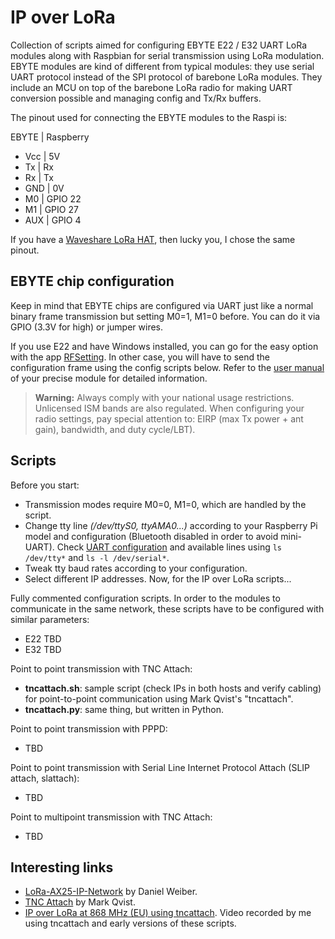 # IP over LoRa

Collection of scripts aimed for configuring EBYTE E22 / E32 UART LoRa modules along with Raspbian for serial transmission using LoRa modulation. EBYTE modules are kind of different from typical modules: they use serial UART protocol instead of the SPI protocol of barebone LoRa modules. They include an MCU on top of the barebone LoRa radio for making UART conversion possible and managing config and Tx/Rx buffers. 

The pinout used for connecting the EBYTE modules to the Raspi is:

EBYTE | Raspberry
- Vcc |  5V
- Tx | Rx
- Rx | Tx
- GND | 0V
- M0 | GPIO 22
- M1 | GPIO 27
- AUX | GPIO 4
    
If you have a [Waveshare LoRa HAT](https://www.waveshare.com/wiki/SX1262_868M_LoRa_HAT), then lucky you, I chose the same pinout.

## EBYTE chip configuration

Keep in mind that EBYTE chips are configured via UART just like a normal binary frame transmission but setting M0=1, M1=0 before. You can do it via GPIO (3.3V for high) or jumper wires.

If you use E22 and have Windows installed, you can go for the easy option with the app [RFSetting](http://www.ebyte.com/en/pdf-down.aspx?id=1516). In other case, you will have to send the configuration frame using the config scripts below. Refer to the [user manual](http://www.ebyte.com/en/data-download.aspx) of your precise module for detailed information.

>**Warning:** Always comply with your national usage restrictions. Unlicensed ISM bands are also regulated. When configuring your radio settings, pay special attention to: EIRP (max Tx power + ant gain), bandwidth, and duty cycle/LBT).

## Scripts
Before you start:
- Transmission modes require M0=0, M1=0, which are handled by the script.
- Change tty line _(/dev/ttyS0, ttyAMA0...)_ according to your Raspberry Pi model and configuration (Bluetooth disabled in order to avoid mini-UART). Check [UART configuration](https://www.raspberrypi.org/documentation/configuration/uart.md) and available lines using `ls /dev/tty*` and `ls -l /dev/serial*`.
- Tweak tty baud rates according to your configuration.
- Select different IP addresses.
Now, for the IP over LoRa scripts...

Fully commented configuration scripts. In order to the modules to communicate in the same network, these scripts have to be configured with similar parameters:
- E22 TBD
- E32 TBD

Point to point transmission with TNC Attach:
- **tncattach.sh**: sample script (check IPs in both hosts and verify cabling) for point-to-point communication using Mark Qvist's "tncattach".
- **tncattach.py**: same thing, but written in Python.

Point to point transmission with PPPD:
- TBD

Point to point transmission with Serial Line Internet Protocol Attach (SLIP attach, slattach):
- TBD

Point to multipoint transmission with TNC Attach:
- TBD

## Interesting links
- [LoRa-AX25-IP-Network](https://github.com/dmahony/LoRa-AX25-IP-Network) by Daniel Weiber.
- [TNC Attach](https://github.com/markqvist/tncattach) by Mark Qvist.
- [IP over LoRa at 868 MHz (EU) using tncattach](https://asciinema.org/a/350743). Video recorded by me using tncattach and early versions of these scripts.
